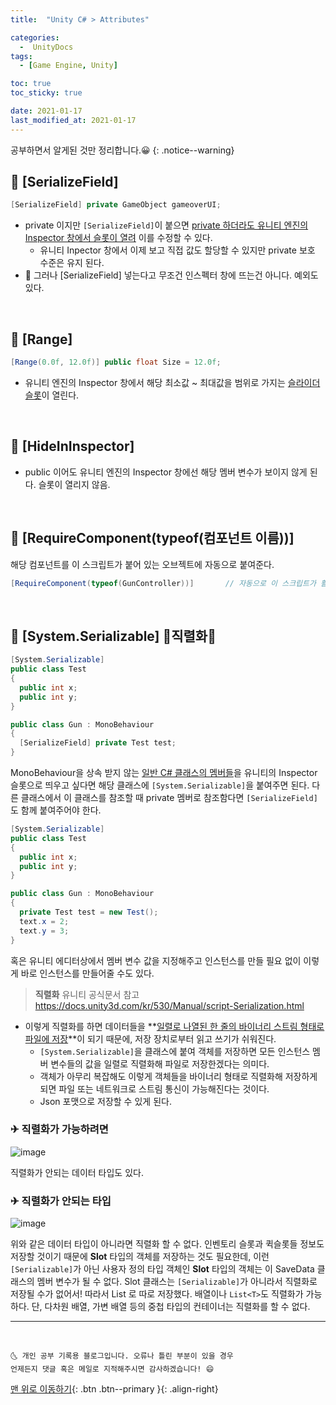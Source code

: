 ```yaml
---
title:  "Unity C# > Attributes" 

categories:
  -  UnityDocs
tags:
  - [Game Engine, Unity]

toc: true
toc_sticky: true

date: 2021-01-17
last_modified_at: 2021-01-17
---
```


공부하면서 알게된 것만 정리합니다.😀
{: .notice--warning}

## 🚀 [SerializeField]


```c#
[SerializeField] private GameObject gameoverUI;
```

- private 이지만 `[SerializeField]`이 붙으면 <u>private 하더라도 유니티 엔진의 Inspector 창에서 슬롯이 열려</u> 이를 수정할 수 있다.
  - 유니티 Inpector 창에서 이제 보고 직접 값도 할당할 수 있지만 private 보호 수준은 유지 된다.
- 📢 그러나 [SerializeField] 넣는다고 무조건 인스펙터 창에 뜨는건 아니다. 예외도 있다. 

<br>

## 🚀 [Range]

```c#
[Range(0.0f, 12.0f)] public float Size = 12.0f;
```

- 유니티 엔진의 Inspector 창에서 해당 최소값 ~ 최대값을 범위로 가지는 <u>슬라이더 슬롯</u>이 열린다.

<br>

## 🚀 [HideInInspector]

- public 이어도 유니티 엔진의 Inspector 창에선 해당 멤버 변수가 보이지 않게 된다. 슬롯이 열리지 않음.

<br>

## 🚀 [RequireComponent(typeof(컴포넌트 이름))]

해당 컴포넌트를 이 스크립트가 붙어 있는 오브젝트에 자동으로 붙여준다.

```c#
[RequireComponent(typeof(GunController))]       // 자동으로 이 스크립트가 활성화되면 📜GunController.cs 가 이 스크립트가 붙어있는 오브젝트에 붙게 된다. 실수 방지(📜GunController.cs가 필요하다고 강제함)
```

<br>

## 🚀 [System.Serializable] 🌼직렬화🌼

```c#
[System.Serializable]
public class Test
{
  public int x;
  public int y;
}

public class Gun : MonoBehaviour
{
  [SerializeField] private Test test;
}
```

MonoBehaviour을 상속 받지 않는 <u>일반 C# 클래스의 멤버들</u>을 유니티의 Inspector 슬롯으로 띄우고 싶다면 해당 클래스에 `[System.Serializable]`을 붙여주면 된다. 다른 클래스에서 이 클래스를 참조할 때 private 멤버로 참조함다면 `[SerializeField]`도 함께 붙여주어야 한다.

```c#
[System.Serializable]
public class Test
{
  public int x;
  public int y;
}

public class Gun : MonoBehaviour
{
  private Test test = new Test();
  text.x = 2;
  text.y = 3;
}
```

혹은 유니티 에디터상에서 멤버 변수 값을 지정해주고 인스턴스를 만들 필요 없이 이렇게 바로 인스턴스를 만들어줄 수도 있다.


> **직렬화** 유니티 공식문서 참고 <https://docs.unity3d.com/kr/530/Manual/script-Serialization.html>

- 이렇게 직렬화를 하면 데이터들을 **<u>일렬로 나열된 한 줄의 바이너리 스트림 형태로 파일에 저장</u>**이 되기 때문에, 저장 장치로부터 읽고 쓰기가 쉬워진다.
  - `[System.Serializable]`을 클래스에 붙여 객체를 저장하면 모든 인스턴스 멤버 변수들의 값을 일렬로 직렬화해 파일로 저장한겠다는 의미다.
  - 객체가 아무리 복잡해도 이렇게 객체들을 바이너리 형태로 직렬화해 저장하게 되면 파일 또는 네트워크로 스트림 통신이 가능해진다는 것이다.
  - Json 포맷으로 저장할 수 있게 된다. 

### ✈ 직렬화가 가능하려면

![image](https://user-images.githubusercontent.com/42318591/102185769-eaf81000-3ef4-11eb-9f80-9d9f1514049f.png)

직렬화가 안되는 데이터 타입도 있다.

### ✈ 직렬화가 안되는 타입

![image](https://user-images.githubusercontent.com/42318591/102185856-0fec8300-3ef5-11eb-948a-b71c9d10c8fb.png)

위와 같은 데이터 타입이 아니라면 직렬화 할 수 없다. 인벤토리 슬롯과 퀵슬롯들 정보도 저장할 것이기 때문에 **Slot** 타입의 객체를 저장하는 것도 필요한데, 이런 `[Serializable]`가 아닌 사용자 정의 타입 객체인 **Slot** 타입의 객체는 이 SaveData 클래스의 멤버 변수가 될 수 없다. Slot 클래스는 `[Serializable]`가 아니라서 직렬화로 저장될 수가 없어서! 따라서 List 로 따로 저장했다. 배열이나 `List<T>`도 직렬화가 가능하다. 단, 다차원 배열, 가변 배열 등의 중첩 타입의 컨테이너는 직렬화를 할 수 없다.

***
<br>

    🌜 개인 공부 기록용 블로그입니다. 오류나 틀린 부분이 있을 경우 
    언제든지 댓글 혹은 메일로 지적해주시면 감사하겠습니다! 😄

[맨 위로 이동하기](#){: .btn .btn--primary }{: .align-right}